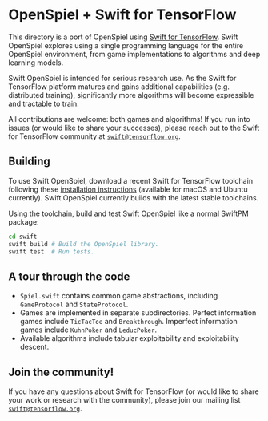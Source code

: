 # OpenSpiel + Swift for TensorFlow

This directory is a port of OpenSpiel using
[Swift for TensorFlow](https://github.com/tensorflow/swift). Swift OpenSpiel
explores using a single programming language for the entire OpenSpiel
environment, from game implementations to algorithms and deep learning models.

Swift OpenSpiel is intended for serious research use. As the Swift for
TensorFlow platform matures and gains additional capabilities (e.g. distributed
training), significantly more algorithms will become expressible and tractable
to train.

All contributions are welcome: both games and algorithms! If you run into
issues (or would like to share your successes), please reach out to the Swift
for TensorFlow community at
[`swift@tensorflow.org`](https://groups.google.com/a/tensorflow.org/forum/#!forum/swift).


## Building

To use Swift OpenSpiel, download a recent Swift for TensorFlow toolchain
following these
[installation instructions](https://github.com/tensorflow/swift/blob/main/Installation.md)
(available for macOS and Ubuntu currently). Swift OpenSpiel currently builds
with the latest stable toolchains.

Using the toolchain, build and test Swift OpenSpiel like a normal SwiftPM package:

```bash
cd swift
swift build # Build the OpenSpiel library.
swift test  # Run tests.
```

## A tour through the code

* `Spiel.swift` contains common game abstractions, including `GameProtocol` and
  `StateProtocol`.
* Games are implemented in separate subdirectories. Perfect information games
  include `TicTacToe` and `Breakthrough`. Imperfect information games include
  `KuhnPoker` and `LeducPoker`.
* Available algorithms include tabular exploitability and exploitability
  descent.

## Join the community!

If you have any questions about Swift for TensorFlow (or would like to share
your work or research with the community), please join our mailing list
[`swift@tensorflow.org`](https://groups.google.com/a/tensorflow.org/forum/#!forum/swift).

